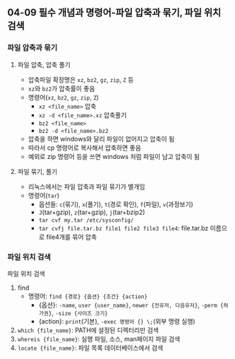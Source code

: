 ## 04-09 필수 개념과 명령어-파일 압축과 묶기, 파일 위치 검색

### 파일 압축과 묶기

1. 파일 압축, 압축 풀기
   - 압축파일 확장명은 ```xz```, ```bz2```, ```gz```, ```zip```, ```Z``` 등
   - ```xz```와 ```bz2```가 압축률이 좋음
   - 명령어(```xz```, ```bz2```, ```gz```, ```zip```, ```Z```)
     - ```xz <file_name>``` 압축
     - ```xz -d <file_name>.xz``` 압축풀기
     - ```bz2 <file_name>```
     - ```bz2 -d <file_name>.bz2```
   - 압축을 하면 windows와 달리 파일이 없어지고 압축이 됨
   - 따라서 cp 명령어로 복사해서 압축하면 좋음
   - 예외로 zip 명령어 등을 쓰면 windows 처럼 파일이 남고 압축이 됨

2. 파일 묶기, 풀기
   - 리눅스에서는 파일 압축과 파일 묶기가 별개임
   - 명령어(```tar```)
     - 옵션들: ```c```(묶기), ```x```(풀기), ```t```(경로 확인), ```f```(파일), ```v```(과정보기)
     - ```J```(tar+gzip), ```z```(tar+gzip), ```j```(tar+bzip2)
     - ```tar cvf my.tar /etc/sysconfig/```
     - ```tar cvfj file.tar.bz file1 file2 file3 file4```: file.tar.bz 이름으로 file4개를 묶어 압축

### 파일 위치 검색

파일 위치 검색

1. find
   - 명령어: ```find {경로} {옵션} {조건} {action}```
     - {옵션}: ```-name```, ```user {user_name}```, ```newer {전유저, 다음유저}```, ```-perm {허가권}```, ```-size {사이즈 크기}```
     - {action}: ```print```(기본), ```-exec 명령어 {} \;```(외부 명령 실행)
2. ```which {file_name}```: PATH에 설정된 디렉터리만 검색
3. ```whereis {file_name}```: 실행 파일, 소스, man페이지 파일 검색
4. ```locate {file_name}```: 파일 목록 데이터베이스에서 검색
